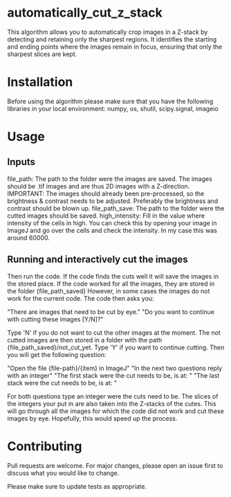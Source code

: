 # automatically_cut_z_stack
This algorithm allows you to automatically crop images in a Z-stack by detecting and retaining only the sharpest regions. It identifies the starting and ending points where the images remain in focus, ensuring that only the sharpest slices are kept.

# Installation
Before using the algorithm please make sure that you have the following libraries in your local environment: 
numpy, os, shutil, scipy.signal, imageio

# Usage 

## Inputs 
file_path: The path to the folder were the images are saved. The images should be .tif images and are thus 2D images with a Z-direction. IMPORTANT: The images should already been pre-processed, so the brightness & contrast needs to be adjusted. Preferably the brightness and contrast should be blown up. 
file_path_save: The path to the folder were the cutted images should be saved. 
high_intensity: Fill in the value where intensity of the cells in high. You can check this by opening your image in ImageJ and go over the cells and check the intensity. In my case this was around 60000. 

## Running and interactively cut the images
Then run the code. If the code finds the cuts well it will save the images in the stored place. If the code worked for all the images, they are stored in the folder {file_path_saved} However, in some cases the images do not work for the current code. The code then asks you: 

"There are images that need to be cut by eye."
"Do you want to continue with cutting these images [Y/N]?" 

Type 'N' if you do not want to cut the other images at the moment. The not cutted images are then stored in a folder with the path {file_path_saved}/not_cut_yet. 
Type 'Y' if you want to continue cutting. Then you will get the following question: 

"Open the file {file-path}/{item} in ImageJ"
"In the next two questions reply with an integer"
"The first stack were the cut needs to be, is at: "
"The last stack were the cut needs to be, is at: " 

For both questions type an integer were the cuts need to be. The slices of the integers your put in are also taken into the Z-stacks of the cutes. This will go through all the images for which the code did not work and cut these images by eye. Hopefully, this would speed up the process. 

# Contributing
Pull requests are welcome. For major changes, please open an issue first
to discuss what you would like to change.

Please make sure to update tests as appropriate.

